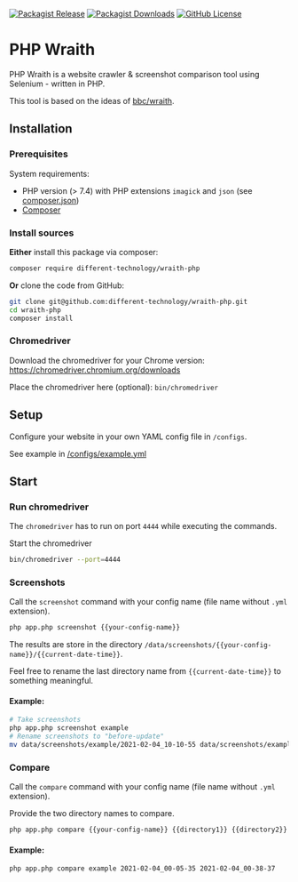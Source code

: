 [![Packagist Release](https://img.shields.io/packagist/v/different-technology/wraith-php.svg?style=flat-square)](https://packagist.org/packages/different-technology/wraith-php)
[![Packagist Downloads](https://img.shields.io/packagist/dt/different-technology/wraith-php.svg?style=flat-square)](https://packagist.org/packages/different-technology/wraith-php)
[![GitHub License](https://img.shields.io/github/license/different-technology/wraith-php.svg?style=flat-square)](https://github.com/different-technology/wraith-php/blob/main/LICENSE)

# PHP Wraith

PHP Wraith is a website crawler & screenshot comparison tool using Selenium - written in PHP.

This tool is based on the ideas of [bbc/wraith](https://github.com/bbc/wraith).


## Installation

### Prerequisites
System requirements:
* PHP version (> 7.4) with PHP extensions `imagick` and `json` (see [composer.json](../main/composer.json))
* [Composer](https://getcomposer.org/)

### Install sources

**Either** install this package via composer:
```bash
composer require different-technology/wraith-php
```

**Or** clone the code from GitHub:
```bash
git clone git@github.com:different-technology/wraith-php.git
cd wraith-php
composer install
```

### Chromedriver
Download the chromedriver for your Chrome version: https://chromedriver.chromium.org/downloads

Place the chromedriver here (optional): `bin/chromedriver`


## Setup

Configure your website in your own YAML config file in `/configs`.

See example in [/configs/example.yml](../main/configs/example.yml)



## Start

### Run chromedriver
The `chromedriver` has to run on port `4444` while executing the commands.

Start the chromedriver
```bash
bin/chromedriver --port=4444
```

### Screenshots

Call the `screenshot` command with your config name (file name without `.yml` extension).
```bash
php app.php screenshot {{your-config-name}}
```
The results are store in the directory `/data/screenshots/{{your-config-name}}/{{current-date-time}}`.

Feel free to rename the last directory name from `{{current-date-time}}` to something meaningful.

#### Example:
```bash
# Take screenshots
php app.php screenshot example
# Rename screenshots to "before-update"
mv data/screenshots/example/2021-02-04_10-10-55 data/screenshots/example/before-update
```


### Compare

Call the `compare` command with your config name (file name without `.yml` extension).

Provide the two directory names to compare.

```bash
php app.php compare {{your-config-name}} {{directory1}} {{directory2}}
```

#### Example:
```bash
php app.php compare example 2021-02-04_00-05-35 2021-02-04_00-38-37
```
